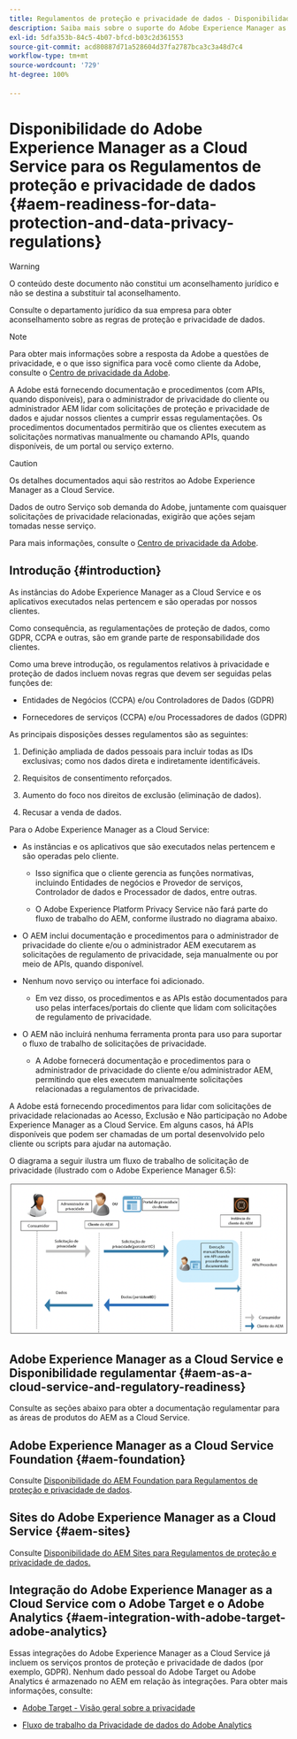 ```yaml
---
title: Regulamentos de proteção e privacidade de dados - Disponibilidade do Adobe Experience Manager as a Cloud Service
description: Saiba mais sobre o suporte do Adobe Experience Manager as a Cloud Service para os vários Regulamentos de proteção e privacidade de dados; incluindo o Regulamento Geral sobre a Proteção de Dados da UE (GDPR), a Lei de Privacidade do Consumidor da Califórnia, e como cumpri-las ao implementar um novo projeto AEM as a Cloud Service.
exl-id: 5dfa353b-84c5-4b07-bfcd-b03c2d361553
source-git-commit: acd80887d71a528604d37fa2787bca3c3a48d7c4
workflow-type: tm+mt
source-wordcount: '729'
ht-degree: 100%

---
```


# Disponibilidade do Adobe Experience Manager as a Cloud Service para os Regulamentos de proteção e privacidade de dados {#aem-readiness-for-data-protection-and-data-privacy-regulations}

>[!WARNING]
>
>O conteúdo deste documento não constitui um aconselhamento jurídico e não se destina a substituir tal aconselhamento.
>
>Consulte o departamento jurídico da sua empresa para obter aconselhamento sobre as regras de proteção e privacidade de dados.

>[!NOTE]
>
>Para obter mais informações sobre a resposta da Adobe a questões de privacidade, e o que isso significa para você como cliente da Adobe, consulte o [Centro de privacidade da Adobe](https://www.adobe.com/br/privacy.html).

A Adobe está fornecendo documentação e procedimentos (com APIs, quando disponíveis), para o administrador de privacidade do cliente ou administrador AEM lidar com solicitações de proteção e privacidade de dados e ajudar nossos clientes a cumprir essas regulamentações. Os procedimentos documentados permitirão que os clientes executem as solicitações normativas manualmente ou chamando APIs, quando disponíveis, de um portal ou serviço externo.

>[!CAUTION]
>
>Os detalhes documentados aqui são restritos ao Adobe Experience Manager as a Cloud Service.
>
>Dados de outro Serviço sob demanda do Adobe, juntamente com quaisquer solicitações de privacidade relacionadas, exigirão que ações sejam tomadas nesse serviço.
>
>Para mais informações, consulte o [Centro de privacidade da Adobe](https://www.adobe.com/br/privacy.html).

## Introdução {#introduction}

As instâncias do Adobe Experience Manager as a Cloud Service e os aplicativos executados nelas pertencem e são operadas por nossos clientes.

Como consequência, as regulamentações de proteção de dados, como GDPR, CCPA e outras, são em grande parte de responsabilidade dos clientes.

Como uma breve introdução, os regulamentos relativos à privacidade e proteção de dados incluem novas regras que devem ser seguidas pelas funções de:

* Entidades de Negócios (CCPA) e/ou Controladores de Dados (GDPR)

* Fornecedores de serviços (CCPA) e/ou Processadores de dados (GDPR)

As principais disposições desses regulamentos são as seguintes:

1. Definição ampliada de dados pessoais para incluir todas as IDs exclusivas; como nos dados direta e indiretamente identificáveis.

2. Requisitos de consentimento reforçados.

3. Aumento do foco nos direitos de exclusão (eliminação de dados).

4. Recusar a venda de dados.

Para o Adobe Experience Manager as a Cloud Service:

* As instâncias e os aplicativos que são executados nelas pertencem e são operadas pelo cliente.

   * Isso significa que o cliente gerencia as funções normativas, incluindo Entidades de negócios e Provedor de serviços, Controlador de dados e Processador de dados, entre outras.

   * O Adobe Experience Platform Privacy Service não fará parte do fluxo de trabalho do AEM, conforme ilustrado no diagrama abaixo.

* O AEM inclui documentação e procedimentos para o administrador de privacidade do cliente e/ou o administrador AEM executarem as solicitações de regulamento de privacidade, seja manualmente ou por meio de APIs, quando disponível.

* Nenhum novo serviço ou interface foi adicionado.

   * Em vez disso, os procedimentos e as APIs estão documentados para uso pelas interfaces/portais do cliente que lidam com solicitações de regulamento de privacidade.

* O AEM não incluirá nenhuma ferramenta pronta para uso para suportar o fluxo de trabalho de solicitações de privacidade.

   * A Adobe fornecerá documentação e procedimentos para o administrador de privacidade do cliente e/ou administrador AEM, permitindo que eles executem manualmente solicitações relacionadas a regulamentos de privacidade.

A Adobe está fornecendo procedimentos para lidar com solicitações de privacidade relacionadas ao Acesso, Exclusão e Não participação no Adobe Experience Manager as a Cloud Service. Em alguns casos, há APIs disponíveis que podem ser chamadas de um portal desenvolvido pelo cliente ou scripts para ajudar na automação.

O diagrama a seguir ilustra um fluxo de trabalho de solicitação de privacidade (ilustrado com o Adobe Experience Manager 6.5):

![Proteção e privacidade de dados](assets/data-protection-and-privacy-01.png)

## Adobe Experience Manager as a Cloud Service e Disponibilidade regulamentar {#aem-as-a-cloud-service-and-regulatory-readiness}

Consulte as seções abaixo para obter a documentação regulamentar para as áreas de produtos do AEM as a Cloud Service.

## Adobe Experience Manager as a Cloud Service Foundation {#aem-foundation}

Consulte [Disponibilidade do AEM Foundation para Regulamentos de proteção e privacidade de dados](/help/compliance/data-privacy-and-protection-readiness/foundation-readiness.md).

## Sites do Adobe Experience Manager as a Cloud Service {#aem-sites}

Consulte [Disponibilidade do AEM Sites para Regulamentos de proteção e privacidade de dados.](/help/compliance/data-privacy-and-protection-readiness/sites-readiness.md)

## Integração do Adobe Experience Manager as a Cloud Service com o Adobe Target e o Adobe Analytics {#aem-integration-with-adobe-target-adobe-analytics}

Essas integrações do Adobe Experience Manager as a Cloud Service já incluem os serviços prontos de proteção e privacidade de dados (por exemplo, GDPR). Nenhum dado pessoal do Adobe Target ou Adobe Analytics é armazenado no AEM em relação às integrações.
Para obter mais informações, consulte:

* [Adobe Target - Visão geral sobre a privacidade](https://experienceleague.adobe.com/docs/target-dev/developer/implementation/privacy/cmp-privacy-and-general-data-protection-regulation.html)

* [Fluxo de trabalho da Privacidade de dados do Adobe Analytics](https://experienceleague.adobe.com/docs/analytics/admin/data-governance/an-gdpr-workflow.html?lang=pt-BR)
